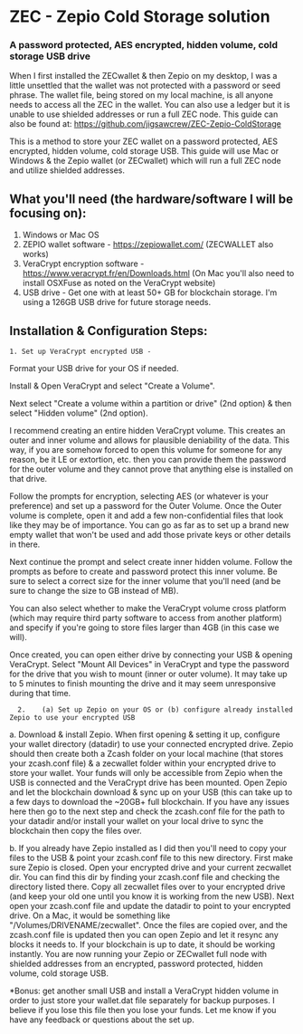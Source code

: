 # ZEC - Zepio Cold Storage solution
### A password protected, AES encrypted, hidden volume, cold storage USB drive

When I first installed the ZECwallet & then Zepio on my desktop, I was a little unsettled that the wallet was not protected with a password or seed phrase. The wallet file, being stored on my local machine, is all anyone needs to access all the ZEC in the wallet. You can also use a ledger but it is unable to use shielded addresses or run a full ZEC node. This guide can also be found at: https://github.com/jigsawcrew/ZEC-Zepio-ColdStorage

This is a method to store your ZEC wallet on a password protected, AES encrypted, hidden volume, cold storage USB. This guide will use Mac or Windows & the Zepio wallet (or ZECwallet) which will run a full ZEC node and utilize shielded addresses.


## What you'll need (the hardware/software I will be focusing on): 
1. Windows or Mac OS
2. ZEPIO wallet software - https://zepiowallet.com/ (ZECWALLET also works)
3. VeraCrypt encryption software - https://www.veracrypt.fr/en/Downloads.html (On Mac you'll also need to install OSXFuse as noted on the VeraCrypt website)
4. USB drive - Get one with at least 50+ GB for blockchain storage. I'm using a 126GB USB drive for future storage needs.

## Installation & Configuration Steps:


	1. Set up VeraCrypt encrypted USB -

Format your USB drive for your OS if needed.

Install & Open VeraCrypt and select "Create a Volume".

Next select "Create a volume within a partition or drive" (2nd option) & then select "Hidden volume" (2nd option).

I  recommend creating an entire hidden VeraCrypt volume. This creates an outer and inner volume and allows for plausible deniability of the data. This way, if you are somehow forced to open this volume for someone for any reason, be it LE or extortion, etc. then you can provide them the password for the outer volume and they cannot prove that anything else is installed on that drive.

Follow the prompts for encryption, selecting AES (or whatever is your preference) and set up a password for the Outer Volume.
Once the Outer volume is complete, open it and add a few non-confidential files that look like they may be of importance. You can go as far as to set up a brand new empty wallet that won't be used and add those private keys or other details in there.

Next continue the prompt and select create inner hidden volume. Follow the prompts as before to create and password protect this inner volume. Be sure to select a correct size for the inner volume that you'll need (and be sure to change the size to GB instead of MB).

You can also select whether to make the VeraCrypt volume cross platform (which may require third party software to access from another platform) and specify if you're going to store files larger than 4GB (in this case we will).

Once created, you can open either drive by connecting your USB & opening VeraCrypt. Select "Mount All Devices" in VeraCrypt and type the password for the drive that you wish to mount (inner or outer volume). It may take up to 5 minutes to finish mounting the drive and it may seem unresponsive during that time.

      2.    (a) Set up Zepio on your OS or (b) configure already installed Zepio to use your encrypted USB 

a.  Download & install Zepio. When first opening & setting it up, configure your wallet directory (datadir) to use your connected encrypted drive. Zepio should then create both a Zcash folder on your local machine (that stores your zcash.conf file) & a zecwallet folder within your encrypted drive to store your wallet. Your funds will only be accessible from Zepio when the USB  is connected and the VeraCrypt drive has been mounted. Open Zepio and let the blockchain download & sync up on your USB (this can take up to a few days to download the ~20GB+ full blockchain. If you have any issues here then go to the next step and check the zcash.conf file for the path to your datadir and/or install your wallet on your local drive to sync the blockchain then copy the files over. 

b.  If you already have Zepio installed as I did then you'll need to copy your files to the USB & point your zcash.conf file to this new directory. First make sure Zepio is closed. Open your encrypted drive and your current zecwallet dir. You can find this dir by finding your zcash.conf file and checking the directory listed there. Copy all  zecwallet files over to your encrypted drive (and keep your old one until you know it is working from the new USB). Next open your zcash.conf file and update the datadir to point to your encrypted drive. On a Mac, it would be something like "/Volumes/DRIVENAME/zecwallet". Once the files are copied over, and the zcash.conf file is updated then you can open Zepio and let it resync any blocks it needs to. If your blockchain is up to date, it should be working instantly. You are now running your Zepio or ZECwallet full node with shielded addresses from an encrypted, password protected, hidden volume, cold storage USB.

*Bonus: get another small USB and install a VeraCrypt hidden volume in order to just store your wallet.dat file separately for backup purposes. I believe if you lose this file then you lose your funds. Let me know if you have any feedback or questions about the set up.
